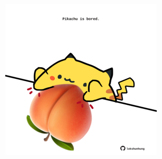 <!-- built at 12/09/2024, 06:00:44 UTC -->
<p align="center">
  <img width="500" height="500" src="./ReadmeImage.svg">
</p>
